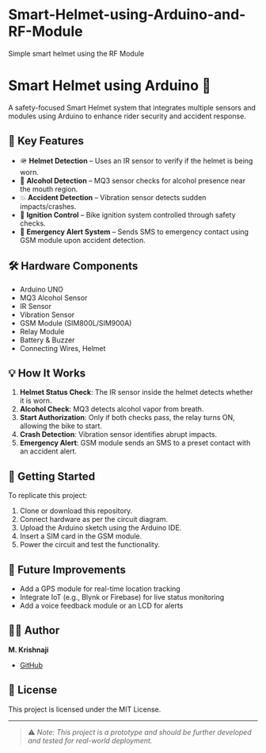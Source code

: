 # Smart-Helmet-using-Arduino-and-RF-Module
Simple smart helmet using the RF Module

# Smart Helmet using Arduino 🚀

A safety-focused Smart Helmet system that integrates multiple sensors and modules using Arduino to enhance rider security and accident response.

## 🧠 Key Features

- 🪖 **Helmet Detection** – Uses an IR sensor to verify if the helmet is being worn.
- 🍺 **Alcohol Detection** – MQ3 sensor checks for alcohol presence near the mouth region.
- 💥 **Accident Detection** – Vibration sensor detects sudden impacts/crashes.
- 🚦 **Ignition Control** – Bike ignition system controlled through safety checks.
- 📱 **Emergency Alert System** – Sends SMS to emergency contact using GSM module upon accident detection.

## 🛠️ Hardware Components

- Arduino UNO
- MQ3 Alcohol Sensor
- IR Sensor
- Vibration Sensor
- GSM Module (SIM800L/SIM900A)
- Relay Module
- Battery & Buzzer
- Connecting Wires, Helmet

## 💡 How It Works

1. **Helmet Status Check**: The IR sensor inside the helmet detects whether it is worn.
2. **Alcohol Check**: MQ3 detects alcohol vapor from breath.
3. **Start Authorization**: Only if both checks pass, the relay turns ON, allowing the bike to start.
4. **Crash Detection**: Vibration sensor identifies abrupt impacts.
5. **Emergency Alert**: GSM module sends an SMS to a preset contact with an accident alert.

## 🚀 Getting Started

To replicate this project:

1. Clone or download this repository.
2. Connect hardware as per the circuit diagram.
3. Upload the Arduino sketch using the Arduino IDE.
4. Insert a SIM card in the GSM module.
5. Power the circuit and test the functionality.


## 🧠 Future Improvements

- Add a GPS module for real-time location tracking
- Integrate IoT (e.g., Blynk or Firebase) for live status monitoring
- Add a voice feedback module or an LCD for alerts

## 🧑‍💻 Author

**M. Krishnaji**  
- [GitHub](https://github.com/krishanjiMottadi)  

## 📜 License

This project is licensed under the MIT License.

---

> ⚠️ *Note: This project is a prototype and should be further developed and tested for real-world deployment.*
